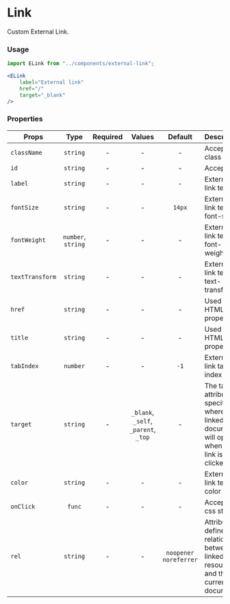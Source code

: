 # Link

Custom External Link.

### Usage

```js
import ELink from "../components/external-link";
```

```jsx
<ELink 
    label="External link"
    href="/"
    target="_blank"
/>
```

### Properties

| Props                     |        Type        | Required |                 Values                    |            Default          | Description       |
| ------------------------- | :----------------: | :------: | :---------------------------------------: | :-------------------------: | ----------------- |
| `className`               |      `string`      |    -     |                   -                       |               -             | Accepts class     |
| `id`                      |      `string`      |    -     |                   -                       |               -             | Accepts id        |
| `label`                   |      `string`      |    -     |                   -                       |               -             | External link text |
| `fontSize`                |      `string`      |    -     |                   -                       |             `14px`          | External link text font-size |
| `fontWeight`              | `number`, `string` |    -     |                   -                       |               -             | External link text font-weight |
| `textTransform`           |      `string`      |    -     |                   -                       |               -             | External link text text-transform |
| `href`                    |      `string`      |    -     |                   -                       |               -             | Used as HTML 'href' property |
| `title`                   |      `string`      |    -     |                   -                       |               -             | Used as HTML 'title' property |
| `tabIndex`                |      `number`      |    -     |                   -                       |              `-1`           | External link tab index |
| `target`                  |      `string`      |    -     |  `_blank`, `_self`, `_parent`, `_top`     |               -             | The target attribute specifies where the linked document will open when the link is clicked |
| `color`                   |      `string`      |    -     |                   -                       |               -             | External link text color |
| `onClick`                 |      `func`        |    -     |                   -                       |               -             | Accepts css style |
| `rel`                     |      `string`      |    -     |                   -                       |    `noopener noreferrer`    | Attribute defines the relationship between a linked resource and the current document |


